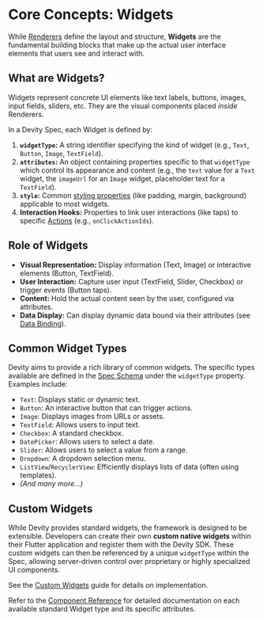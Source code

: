 # Core Concepts: Widgets

While [Renderers](./renderers_layouts.md) define the layout and structure, **Widgets** are the fundamental building blocks that make up the actual user interface elements that users see and interact with.

## What are Widgets?

Widgets represent concrete UI elements like text labels, buttons, images, input fields, sliders, etc. They are the visual components placed *inside* Renderers.

In a Devity Spec, each Widget is defined by:

1.  **`widgetType`:** A string identifier specifying the kind of widget (e.g., `Text`, `Button`, `Image`, `TextField`).
2.  **`attributes`:** An object containing properties specific to that `widgetType` which control its appearance and content (e.g., the `text` value for a `Text` widget, the `imageUrl` for an `Image` widget, placeholder text for a `TextField`).
3.  **`style`:** Common [styling properties](./styling.md) (like padding, margin, background) applicable to most widgets.
4.  **Interaction Hooks:** Properties to link user interactions (like taps) to specific [Actions](./actions_events.md) (e.g., `onClickActionIds`).

## Role of Widgets

*   **Visual Representation:** Display information (Text, Image) or interactive elements (Button, TextField).
*   **User Interaction:** Capture user input (TextField, Slider, Checkbox) or trigger events (Button taps).
*   **Content:** Hold the actual content seen by the user, configured via attributes.
*   **Data Display:** Can display dynamic data bound via their attributes (see [Data Binding](./data_binding.md)).

## Common Widget Types

Devity aims to provide a rich library of common widgets. The specific types available are defined in the [Spec Schema](../reference/spec_schema.md) under the `widgetType` property. Examples include:

*   `Text`: Displays static or dynamic text.
*   `Button`: An interactive button that can trigger actions.
*   `Image`: Displays images from URLs or assets.
*   `TextField`: Allows users to input text.
*   `Checkbox`: A standard checkbox.
*   `DatePicker`: Allows users to select a date.
*   `Slider`: Allows users to select a value from a range.
*   `Dropdown`: A dropdown selection menu.
*   `ListView`/`RecyclerView`: Efficiently displays lists of data (often using templates).
*   *(And many more...)*

## Custom Widgets

While Devity provides standard widgets, the framework is designed to be extensible. Developers can create their own **custom native widgets** within their Flutter application and register them with the Devity SDK. These custom widgets can then be referenced by a unique `widgetType` within the Spec, allowing server-driven control over proprietary or highly specialized UI components.

See the [Custom Widgets](../advanced/custom_widgets.md) guide for details on implementation.

Refer to the [Component Reference](../reference/components/widgets/) for detailed documentation on each available standard Widget type and its specific attributes. 